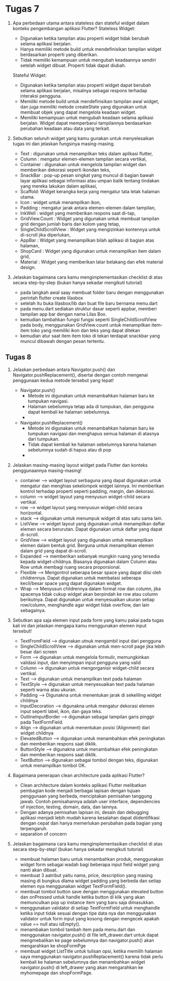 # Tugas 7

1. Apa perbedaan utama antara stateless dan stateful widget dalam konteks pengembangan aplikasi Flutter?
    Stateless Widget:
    - Digunakan ketika tampilan atau properti widget tidak berubah selama aplikasi berjalan.
    - Hanya memiliki metode build untuk mendefinisikan tampilan widget berdasarkan properti yang diberikan.
    - Tidak memiliki kemampuan untuk mengubah keadaannya sendiri setelah widget dibuat. Properti tidak dapat diubah.
    
    Stateful Widget:
    - Digunakan ketika tampilan atau properti widget dapat berubah selama aplikasi berjalan, misalnya sebagai respons terhadap interaksi pengguna.
    - Memiliki metode build untuk mendefinisikan tampilan awal widget, dan juga memiliki metode createState yang digunakan untuk membuat objek yang dapat mengelola keadaan widget.
    - Memiliki kemampuan untuk mengubah keadaan selama aplikasi berjalan. Widget dapat memperbarui tampilannya berdasarkan perubahan keadaan atau data yang terkait.

2. Sebutkan seluruh widget yang kamu gunakan untuk menyelesaikan tugas ini dan jelaskan fungsinya masing-masing.
    - Text : digunakan untuk menampilkan teks dalam aplikasi flutter,
    - Column : mengatur elemen-elemen tampilan secara vertikal,
    - Container : digunakan untuk mengelola tampilan widget dan memberikan dekorasi seperti ikondan teks,
    - SnackBar : pop-up pesan singkat yang muncul di bagian bawah layar aplikasi sebagai informasi atau umpan balik tentang tindakan yang mereka lakukan dalam aplikasi,
    -  Scaffold: Widget kerangka kerja yang mengatur tata letak halaman utama.
    - Icon : widget untuk menampilkan ikon,
    - Padding : mengatur jarak antara elemen-elemen dalam tampilan,
    - InkWell : widget yang memberikan respons saat di-tap, 
    - GridView.Count : Widget yang digunakan untuk membuat tampilan grid dengan jumlah baris dan kolom yang tetap,
    - SingleChildScrollView : Widget yang mengizinkan kontennya untuk di-scroll jika diperlukan,
    - AppBar : Widget yang menampilkan bilah aplikasi di bagian atas halaman,
    - ShopCard : Widget yang digunakan untuk menampilkan item dalam grid,
    - Material : Widget yang memberikan latar belakang dan efek material design.

3. Jelaskan bagaimana cara kamu mengimplementasikan checklist di atas secara step-by-step (bukan hanya sekadar mengikuti tutorial)
    - pada langkah awal saay membuat folder baru dengan menggunakan perintah flutter create lilasbox
    - setelah itu buka lilasbox/lib dan buat file baru bernama menu.dart
    - pada menu.dart sediakan struktur dasar seperti appbar, memberi tampilan app bar dengan nama Lilas Box.
    - kemudian tambahkan fungsi fungsi seperti SingleChildScrollView pada body, menggunakan GridView.count untuk menampilkan item-item toko yang memiliki ikon dan teks yang dapat ditekan
    - kemudian atur saat item item toko di tekan terdapat snackbar yang muncul dibawah dengan pesan tertentu.

## Tugas 8

1. Jelaskan perbedaan antara Navigator.push() dan Navigator.pushReplacement(), disertai dengan contoh mengenai penggunaan kedua metode tersebut yang tepat!
    * Navigator.push()
        - Metode ini digunakan untuk menambahkan halaman baru ke tumpukan navigasi.
        - Halaman sebelumnya tetap ada di tumpukan, dan pengguna dapat kembali ke halaman sebelumnya.
        - 
    * Navigator.pushReplacement()
        - Metode ini digunakan untuk menambahkan halaman baru ke tumpukan navigasi dan menghapus semua halaman di atasnya dari tumpukan.
        - Tidak dapat kembali ke halaman sebelumnya karena halaman sebelumnya sudah di hapus atau di pop
        - 

2. Jelaskan masing-masing layout widget pada Flutter dan konteks penggunaannya masing-masing!
    - container --> widget layout serbaguna yang dapat digunakan untuk mengatur dan menghias sekelompok widget lainnya. Ini memberikan kontrol terhadap properti seperti padding, margin, dan dekorasi.
    - column --> widget layout yang menyusun widget-child secara vertikal. 
    - row --> widget layout yang menyusun widget-child secara horizontal.
    - stack -->  digunakan untuk menumpuk widget di atas satu sama lain. 
    - ListView --> widget layout yang digunakan untuk menampilkan daftar elemen secara berurutan. Dapat digunakan untuk daftar yang dapat di-scroll.
    - GridView --> widget layout yang digunakan untuk menampilkan elemen dalam bentuk grid. Berguna untuk menampilkan elemen dalam grid yang dapat di-scroll.
    - Expanded --> memberikan sebanyak mungkin ruang yang tersedia kepada widget-childnya. Biasanya digunakan dalam Column atau Row untuk membagi ruang secara proporsional.
    - Flexible --> Mengontrol seberapa besar space yang dapat diisi oleh childrennya. Dapat digunakan untuk membatasi seberapa kecil/besar space yang dapat digunakan widget.
    - Wrap --> Menyusun childrennya dalam format row dan column, jika spacenya tidak cukup widget akan berpindah ke row atau column berikutnya. Dapat digunakan untuk menyesuaikan ukuran setiap row/column, menghandle agar widget tidak overflow, dan lain sebagainya.

3. Sebutkan apa saja elemen input pada form yang kamu pakai pada tugas kali ini dan jelaskan mengapa kamu menggunakan elemen input tersebut!
    - TextFromField --> digunakan utnuk mengambil input dari pengguna
    - SingleChildScrollView --> digunakan untuk men-scroll page jika lebih besar dari screen
    - Form -->  digunakan untuk mengelola formulir, memungkinkan validasi input, dan menyimpan input pengguna yang valid
    - Column --> digunakan untuk mengorganisir widget-child secara vertikal.
    - Text --> digunakan untuk menampilkan text pada halaman
    - TextStyle --> digunakan untuk menyesuaikan text pada halaman seperti warna atau ukuran.
    - Padding --> Digunakna untuk menentukan jarak di sekeliling widget childnya
    - InputDecoration --> digunakna untuk mengatur dekorasi elemen input seperti label, ikon, dan gaya teks.
    - OutlineInputBorder --> digunakan sebagai tampilan garis pinggir pada TextFormField.
    - Align --> digunakan untuk menentukan posisi (Alignment) dari widget childnya
    - ElevatedButton --> digunakan untuk menambahkan efek peningkatan dan memberikan respons saat diklik.
    - ButtonStyle --> digunakna untuk menambahkan efek peningkatan dan memberikan respons saat diklik.
    - TextButton --> digunakan sebagai tombol dengan teks, digunakan untuk menampilkan tombol OK.

4. Bagaimana penerapan clean architecture pada aplikasi Flutter?
    - Clean architecture dalam konteks aplikasi Flutter melibatkan pembagian kode menjadi berbagai lapisan dengan tujuan penggunaan yang berbeda, menciptakan pemisahan tanggung jawab. Contoh pemisahannya adalah user interface, dependencies of injection, testing, domain, data, dan lainnya.
    - Dengan adanya pemisahan lapisan ini, desain dan debugging aplikasi menjadi lebih mudah karena kesalahan dapat diidentifikasi dengan cepat dan hanya memerlukan perubahan pada bagian yang terpengaruh.
    - separation of concern 

5. Jelaskan bagaimana cara kamu mengimplementasikan checklist di atas secara step-by-step! (bukan hanya sekadar mengikuti tutorial)
    - membuat halaman baru untuk menambahkan produk, menggunakan widget form sebagai wadah bagi beberapa input field widget yang nanti akan dibuat. 
    - membuat 3 aatribut yaitu nama, price, description yang masing masing di bungkus dlama widget padding yang berbeda dan setiap elemen nya menggunakan widget TextFormField().
    - membuat tombol button save dengan menggunakan elevated button dan onPressed untuk handle ketika button di klik yang akan memunculkan pop up instance item yang baru saja dimasukkan. 
    - menggunakan validator di setiap TextFormField untuk menghandle ketika input tidak sesuai dengan tipe data nya dan menggunakan validator untuk form input yang kosong dengan mengecek apakah value == null atau isEmpty().
    - menambakan tombol tambah item pada menu.dart dan menggunakan navigator.push() di file left_drawer.dart untuk dapat mengmebalikan ke page sebelumnya dan navigator.push() akan mengarahkan ke shopFormPge 
    - membuat widget ListTitle untuk tulisan opsi, ketika memilih halaman saya menggunakan navigator.pushReplacement() karena tidak perlu kembali ke halaman sebelumnya dan menambahkan widget navigator.push() di left_drawer yang akan mengarahkan ke myhomepage dan shopFormPage.